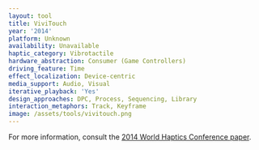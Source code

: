 ```yaml
---
layout: tool
title: ViviTouch
year: '2014'
platform: Unknown
availability: Unavailable
haptic_category: Vibrotactile
hardware_abstraction: Consumer (Game Controllers)
driving_feature: Time
effect_localization: Device-centric
media_support: Audio, Visual
iterative_playback: 'Yes'
design_approaches: DPC, Process, Sequencing, Library
interaction_metaphors: Track, Keyframe
image: /assets/tools/vivitouch.png
---
```

For more information, consult the [2014 World Haptics Conference paper](https://doi.org/10.1109/HAPTICS.2014.6775509).
